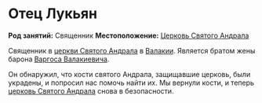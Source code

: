 # Отец Лукьян

**Род занятий:** Священник
**Местоположение:** [Церковь Святого Андрала](../../locations/st-andrals-church.md)

Священник в [церкви Святого Андрала](../../locations/st-andrals-church.md) в [Валакии](../../locations/vallaki.md). Является братом жены барона [Варгоса Валакиевича](vargas-vallakovich.md).

Он обнаружил, что кости святого Андрала, защищавшие церковь, были украдены, и попросил нас помочь найти их. Мы вернули кости, и теперь [церковь Святого Андрала](../../locations/st-andrals-church.md) снова в безопасности.
